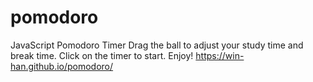 # pomodoro
JavaScript Pomodoro Timer
Drag the ball to adjust your study time and break time.
Click on the timer to start.
Enjoy!
https://win-han.github.io/pomodoro/
